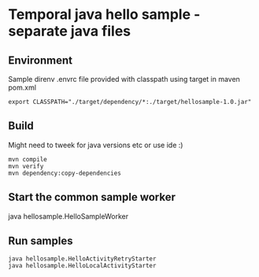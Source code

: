 # Temporal java hello sample - separate java files

## Environment
Sample direnv .envrc file provided with classpath using target in maven pom.xml  
```
export CLASSPATH="./target/dependency/*:./target/hellosample-1.0.jar"
```

## Build
Might need to tweek for java versions etc or use ide :)
```
mvn compile
mvn verify
mvn dependency:copy-dependencies
```

## Start the common sample worker
java hellosample.HelloSampleWorker

## Run samples
```
java hellosample.HelloActivityRetryStarter
java hellosample.HelloLocalActivityStarter
```
